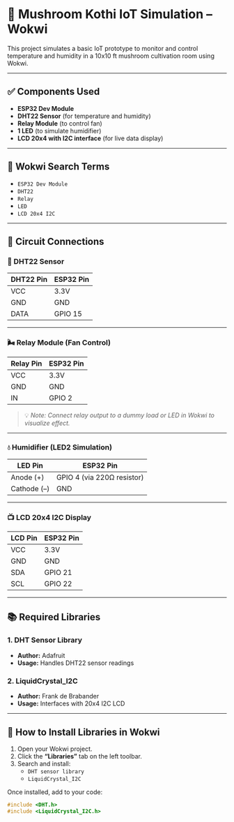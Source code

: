 # 🍄 Mushroom Kothi IoT Simulation – Wokwi

This project simulates a basic IoT prototype to monitor and control temperature and humidity in a 10x10 ft mushroom cultivation room using Wokwi.

---

## ✅ Components Used

- **ESP32 Dev Module**
- **DHT22 Sensor** (for temperature and humidity)
- **Relay Module** (to control fan)
- **1 LED** (to simulate humidifier)
- **LCD 20x4 with I2C interface** (for live data display)

---

## 🔩 Wokwi Search Terms

- `ESP32 Dev Module`
- `DHT22`
- `Relay`
- `LED`
- `LCD 20x4 I2C`

---

## 🔌 Circuit Connections

### 🧪 DHT22 Sensor

| DHT22 Pin | ESP32 Pin |
|-----------|------------|
| VCC       | 3.3V       |
| GND       | GND        |
| DATA      | GPIO 15    |

---

### 🌬 Relay Module (Fan Control)

| Relay Pin | ESP32 Pin |
|-----------|------------|
| VCC       | 3.3V       |
| GND       | GND        |
| IN        | GPIO 2     |

> 💡 *Note: Connect relay output to a dummy load or LED in Wokwi to visualize effect.*

---

### 💧 Humidifier (LED2 Simulation)

| LED Pin    | ESP32 Pin |
|------------|------------|
| Anode (+)  | GPIO 4 (via 220Ω resistor) |
| Cathode (–)| GND        |

---

### 📺 LCD 20x4 I2C Display

| LCD Pin | ESP32 Pin |
|---------|------------|
| VCC     | 3.3V       |
| GND     | GND        |
| SDA     | GPIO 21    |
| SCL     | GPIO 22    |

---

## 📚 Required Libraries

### 1. **DHT Sensor Library**
- **Author:** Adafruit
- **Usage:** Handles DHT22 sensor readings

### 2. **LiquidCrystal_I2C**
- **Author:** Frank de Brabander
- **Usage:** Interfaces with 20x4 I2C LCD

---

## 🧠 How to Install Libraries in Wokwi

1. Open your Wokwi project.
2. Click the **“Libraries”** tab on the left toolbar.
3. Search and install:
   - `DHT sensor library`
   - `LiquidCrystal_I2C`

Once installed, add to your code:
```cpp
#include <DHT.h>
#include <LiquidCrystal_I2C.h>
